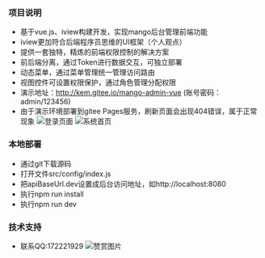 ### 项目说明

- 基于vue.js、iview构建开发，实现mango后台管理前端功能
- iview更加符合后端程序员思维的UI框架（个人观点）
- 提供一套独特，精炼的前端权限控制的解决方案
- 前后端分离，通过Token进行数据交互，可独立部署
- 动态菜单，通过菜单管理统一管理访问路由
- 视图控件可设置权限保护，通过角色管理分配权限
- 演示地址：http://kem.gitee.io/mango-admin-vue (账号密码：admin/123456)
- 由于演示环境部署到gitee Pages服务，刷新页面会出现404错误，属于正常现象
![登录页面](https://images.gitee.com/uploads/images/2019/0815/170700_4055bf04_547845.jpeg "QQ浏览器截图20190815150158(1).jpg")
![系统首页](https://images.gitee.com/uploads/images/2019/0815/170758_732bcce6_547845.png "QQ浏览器截图20190815150316.png")

### 本地部署
- 通过git下载源码
- 打开文件src/config/index.js
- 把apiBaseUrl.dev设置成后台访问地址，如http://localhost:8080
- 执行npm run install
- 执行npm run dev

### 技术支持
- 联系QQ:172221929
![赞赏图片](https://images.gitee.com/uploads/images/2019/0815/174146_fb2d5301_547845.jpeg "未命名_副本.jpg")
